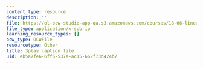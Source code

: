 ```yaml
---
content_type: resource
description: ''
file: https://ol-ocw-studio-app-qa.s3.amazonaws.com/courses/18-06-linear-algebra-spring-2010/eb5a7fe66ff6537aac15662f73d424b7_JibVXBElKL0.vtt
file_type: application/x-subrip
learning_resource_types: []
ocw_type: OCWFile
resourcetype: Other
title: 3play caption file
uid: eb5a7fe6-6ff6-537a-ac15-662f73d424b7
---
```

